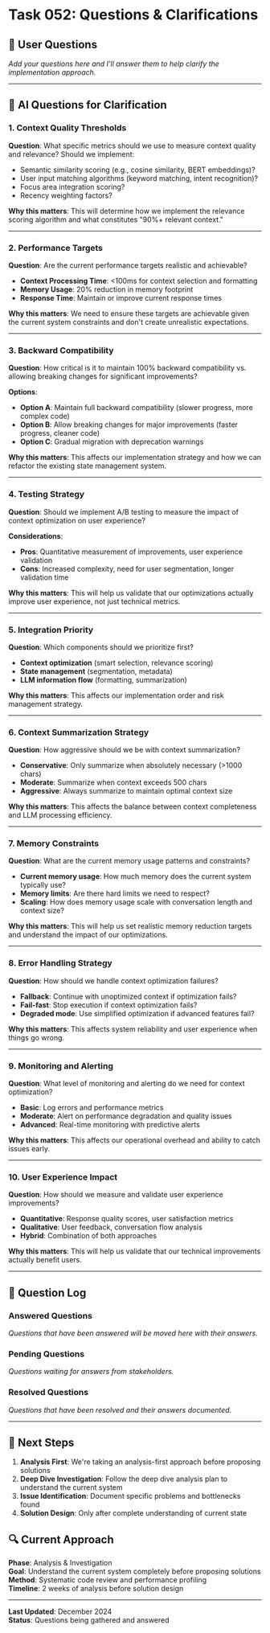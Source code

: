 # Task 052: Questions & Clarifications

## 🤔 **User Questions**

_Add your questions here and I'll answer them to help clarify the implementation approach._

---

## 🤖 **AI Questions for Clarification**

### **1. Context Quality Thresholds**

**Question**: What specific metrics should we use to measure context quality and relevance? Should we implement:

- Semantic similarity scoring (e.g., cosine similarity, BERT embeddings)?
- User input matching algorithms (keyword matching, intent recognition)?
- Focus area integration scoring?
- Recency weighting factors?

**Why this matters**: This will determine how we implement the relevance scoring algorithm and what constitutes "90%+ relevant context."

---

### **2. Performance Targets**

**Question**: Are the current performance targets realistic and achievable?

- **Context Processing Time**: <100ms for context selection and formatting
- **Memory Usage**: 20% reduction in memory footprint
- **Response Time**: Maintain or improve current response times

**Why this matters**: We need to ensure these targets are achievable given the current system constraints and don't create unrealistic expectations.

---

### **3. Backward Compatibility**

**Question**: How critical is it to maintain 100% backward compatibility vs. allowing breaking changes for significant improvements?

**Options**:

- **Option A**: Maintain full backward compatibility (slower progress, more complex code)
- **Option B**: Allow breaking changes for major improvements (faster progress, cleaner code)
- **Option C**: Gradual migration with deprecation warnings

**Why this matters**: This affects our implementation strategy and how we can refactor the existing state management system.

---

### **4. Testing Strategy**

**Question**: Should we implement A/B testing to measure the impact of context optimization on user experience?

**Considerations**:

- **Pros**: Quantitative measurement of improvements, user experience validation
- **Cons**: Increased complexity, need for user segmentation, longer validation time

**Why this matters**: This will help us validate that our optimizations actually improve user experience, not just technical metrics.

---

### **5. Integration Priority**

**Question**: Which components should we prioritize first?

- **Context optimization** (smart selection, relevance scoring)
- **State management** (segmentation, metadata)
- **LLM information flow** (formatting, summarization)

**Why this matters**: This affects our implementation order and risk management strategy.

---

### **6. Context Summarization Strategy**

**Question**: How aggressive should we be with context summarization?

- **Conservative**: Only summarize when absolutely necessary (>1000 chars)
- **Moderate**: Summarize when context exceeds 500 chars
- **Aggressive**: Always summarize to maintain optimal context size

**Why this matters**: This affects the balance between context completeness and LLM processing efficiency.

---

### **7. Memory Constraints**

**Question**: What are the current memory usage patterns and constraints?

- **Current memory usage**: How much memory does the current system typically use?
- **Memory limits**: Are there hard limits we need to respect?
- **Scaling**: How does memory usage scale with conversation length and context size?

**Why this matters**: This will help us set realistic memory reduction targets and understand the impact of our optimizations.

---

### **8. Error Handling Strategy**

**Question**: How should we handle context optimization failures?

- **Fallback**: Continue with unoptimized context if optimization fails?
- **Fail-fast**: Stop execution if context optimization fails?
- **Degraded mode**: Use simplified optimization if advanced features fail?

**Why this matters**: This affects system reliability and user experience when things go wrong.

---

### **9. Monitoring and Alerting**

**Question**: What level of monitoring and alerting do we need for context optimization?

- **Basic**: Log errors and performance metrics
- **Moderate**: Alert on performance degradation and quality issues
- **Advanced**: Real-time monitoring with predictive alerts

**Why this matters**: This affects our operational overhead and ability to catch issues early.

---

### **10. User Experience Impact**

**Question**: How should we measure and validate user experience improvements?

- **Quantitative**: Response quality scores, user satisfaction metrics
- **Qualitative**: User feedback, conversation flow analysis
- **Hybrid**: Combination of both approaches

**Why this matters**: This will help us validate that our technical improvements actually benefit users.

---

## 📝 **Question Log**

### **Answered Questions**

_Questions that have been answered will be moved here with their answers._

### **Pending Questions**

_Questions waiting for answers from stakeholders._

### **Resolved Questions**

_Questions that have been resolved and their answers documented._

---

## 🎯 **Next Steps**

1. **Analysis First**: We're taking an analysis-first approach before proposing solutions
2. **Deep Dive Investigation**: Follow the deep dive analysis plan to understand the current system
3. **Issue Identification**: Document specific problems and bottlenecks found
4. **Solution Design**: Only after complete understanding of current state

## 🔍 **Current Approach**

**Phase**: Analysis & Investigation  
**Goal**: Understand the current system completely before proposing solutions  
**Method**: Systematic code review and performance profiling  
**Timeline**: 2 weeks of analysis before solution design

---

**Last Updated**: December 2024  
**Status**: Questions being gathered and answered
